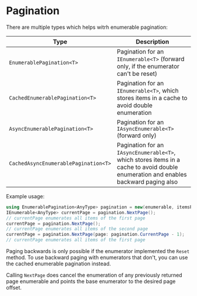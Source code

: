 # Pagination

There are multiple types which helps witrh enumerable pagination:

| Type | Description |
| ---- | ----------- |
| `EnumerablePagination<T>` | Pagination for an `IEnumerable<T>` (forward only, if the enumerator can't be reset) |
| `CachedEnumerablePagination<T>` | Pagination for an `IEnumerable<T>`, which stores items in a cache to avoid double enumeration |
| `AsyncEnumerablePagination<T>` | Pagination for an `IAsyncEnumerable<T>` (forward only) |
| `CachedAsyncEnumerablePagination<T>` | Pagination for an `IAsyncEnumerable<T>`, which stores items in a cache to avoid double enumeration and enables backward paging also |

Example usage:

```cs
using EnumerablePagination<AnyType> pagination = new(enumerable, itemsPerPage: 10);
IEnumerable<AnyType> currentPage = pagination.NextPage();
// currentPage enumerates all items of the first page
currentPage = pagination.NextPage();
// currentPage enumerates all items of the second page
currentPage = pagination.NextPage(page: pagination.CurrentPage - 1);
// currentPage enumerates all items of the first page
```

Paging backwards is only possible if the enumerator implemented the `Reset` method. To use backward paging with enumerators that don't, you can use the cached enumerable pagination instead.

Calling `NextPage` does cancel the enumeration of any previously returned page enumerable and points the base enumerator to the desired page offset.
